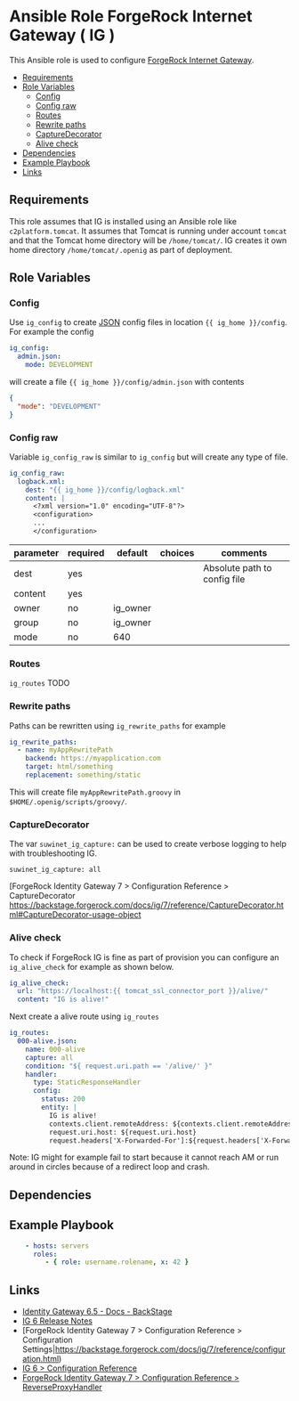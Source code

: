# Ansible Role ForgeRock Internet Gateway ( IG )

This Ansible role is used to configure [ForgeRock Internet Gateway](https://www.forgerock.com/platform/identity-gateway).

<!-- MarkdownTOC levels="2,3" autolink="true" -->

- [Requirements](#requirements)
- [Role Variables](#role-variables)
  - [Config](#config)
  - [Config raw](#config-raw)
  - [Routes](#routes)
  - [Rewrite paths](#rewrite-paths)
  - [CaptureDecorator](#capturedecorator)
  - [Alive check](#alive-check)
- [Dependencies](#dependencies)
- [Example Playbook](#example-playbook)
- [Links](#links)

<!-- /MarkdownTOC -->

## Requirements

<!-- Any pre-requisites that may not be covered by Ansible itself or the role should be mentioned here. For instance, if the role uses the EC2 module, it may be a good idea to mention in this section that the boto package is required. -->

This role assumes that IG is installed using an Ansible role like `c2platform.tomcat`. It assumes that Tomcat is running under account `tomcat` and that the Tomcat home directory will be `/home/tomcat/`. IG creates it own home directory `/home/tomcat/.openig` as part of deployment.

## Role Variables

<!--  A description of the settable variables for this role should go here, including any variables that are in defaults/main.yml, vars/main.yml, and any variables that can/should be set via parameters to the role. Any variables that are read from other roles and/or the global scope (ie. hostvars, group vars, etc.) should be mentioned here as well. -->

### Config

Use `ig_config` to create [JSON](https://nl.wikipedia.org/wiki/JSON) config files in location `{{ ig_home }}/config`. For example the config 

```yaml
ig_config:
  admin.json:
    mode: DEVELOPMENT
```
will create a file `{{ ig_home }}/config/admin.json` with contents

```json
{
  "mode": "DEVELOPMENT"
}
```

### Config raw

Variable `ig_config_raw` is similar to `ig_config` but will create any type of file. 

```yaml
ig_config_raw:
  logback.xml:
    dest: "{{ ig_home }}/config/logback.xml"
    content: |
      <?xml version="1.0" encoding="UTF-8"?>
      <configuration>
      ...
      </configuration>

```

|parameter|required|default |choices|comments                     |
|---------|--------|--------|-------|-----------------------------|
|dest     |yes     |        |       |Absolute path to config file |
|content  |yes     |        |       |                             |
|owner    |no      |ig_owner|       |                             |
|group    |no      |ig_owner|       |                             |
|mode     |no      |640     |       |                             |

### Routes

`ig_routes` TODO

### Rewrite paths

Paths can be rewritten using `ig_rewrite_paths` for example 

```yaml
ig_rewrite_paths:
  - name: myAppRewritePath
    backend: https://myapplication.com
    target: html/something
    replacement: something/static
```

This will create file `myAppRewritePath.groovy` in `$HOME/.openig/scripts/groovy/`.


### CaptureDecorator

The var `suwinet_ig_capture:` can be used to create verbose logging to help with troubleshooting IG.

    suwinet_ig_capture: all

[ForgeRock Identity Gateway 7 > Configuration Reference > CaptureDecorator
https://backstage.forgerock.com/docs/ig/7/reference/CaptureDecorator.html#CaptureDecorator-usage-object

### Alive check

To check if ForgeRock IG is fine as part of provision you can configure an `ig_alive_check` for example as shown below. 

```yaml
ig_alive_check:
  url: "https://localhost:{{ tomcat_ssl_connector_port }}/alive/"
  content: "IG is alive!"
```

Next create a alive route using `ig_routes`

```yaml
ig_routes:
  000-alive.json:
    name: 000-alive
    capture: all
    condition: "${ request.uri.path == '/alive/' }"
    handler:
      type: StaticResponseHandler
      config:
        status: 200
        entity: |
          IG is alive!
          contexts.client.remoteAddress: ${contexts.client.remoteAddress}
          request.uri.host: ${request.uri.host}
          request.headers['X-Forwarded-For']:${request.headers['X-Forwarded-For']}
```

Note: IG might for example fail to start because it cannot reach AM or run around in circles because of a redirect loop and crash.

## Dependencies

<!--   A list of other roles hosted on Galaxy should go here, plus any details in regards to parameters that may need to be set for other roles, or variables that are used from other roles. -->

## Example Playbook

<!--   Including an example of how to use your role (for instance, with variables passed in as parameters) is always nice for users too: -->

```yaml
    - hosts: servers
      roles:
         - { role: username.rolename, x: 42 }
```

## Links

* [Identity Gateway 6.5 - Docs - BackStage](https://backstage.forgerock.com/docs/ig/6.5https://backstage.forgerock.com/docs/ig/6.5 )
* [IG 6 Release Notes](https://backstage.forgerock.com/docs/ig/6/release-notes/)
* [ForgeRock Identity Gateway 7 > Configuration Reference > Configuration Settings|https://backstage.forgerock.com/docs/ig/7/reference/configuration.html)
* [IG 6 > Configuration Reference](https://backstage.forgerock.com/docs/ig/6/reference/index.html)
* [ForgeRock Identity Gateway 7 > Configuration Reference > ReverseProxyHandler](https://backstage.forgerock.com/docs/ig/7/reference/ReverseProxyHandler.html)
